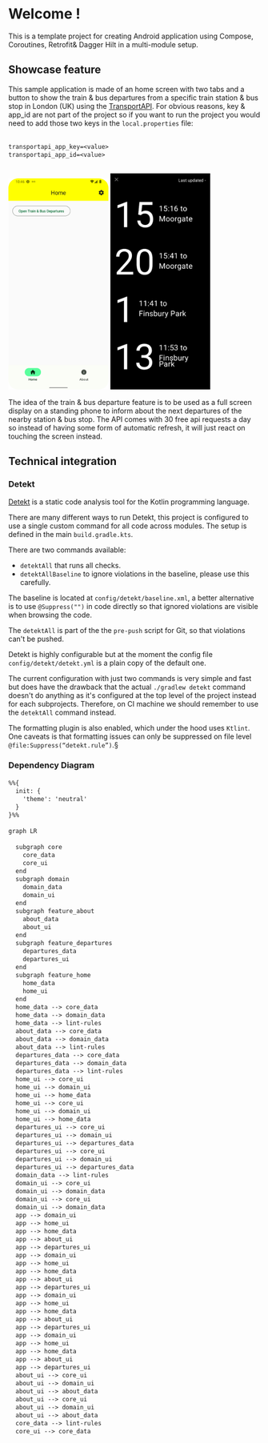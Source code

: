 # Welcome !

This is a template project for creating Android application using Compose, Coroutines, Retrofit& Dagger Hilt in a multi-module setup.

## Showcase feature
This sample application is made of an home screen with two tabs and a button to show the train & bus departures from a specific train station & bus stop in London (UK) using the [TransportAPI](https://developer.transportapi.com/). For obvious reasons, key & app_id are not part of the project so if you want to run the project you would need to add those two keys in the `local.properties` file:
```
    
transportapi_app_key=<value>
transportapi_app_id=<value>
    
```

<p float="center">
    <img src="home_base_project.png" width="200" />
    <img src="train_bus_departures.png" width="200" /> 
</p>

The idea of the train & bus departure feature is to be used as a full screen display on a standing phone to inform about the next departures of the nearby station & bus stop. 
The API comes with 30 free api requests a day so instead of having some form of automatic refresh, it will just react on touching the screen instead. 

## Technical integration
### Detekt
[Detekt](https://detekt.github.io/detekt/) is a static code analysis tool for the Kotlin programming language. 

There are many different ways to run Detekt, this project is configured to use a single custom command for all code across modules. The setup is defined in the main `build.gradle.kts`.

There are two commands available: 

- `detektAll` that runs all checks.
- `detektAllBaseline` to ignore violations in the baseline, please use this carefully. 

The baseline is located at `config/detekt/baseline.xml`, a better alternative is to use `@Suppress("")` in code directly so that ignored violations are visible when browsing the code.

The `detektAll` is part of the the `pre-push` script for Git, so that violations can't be pushed.

Detekt is highly configurable but at the moment the config file `config/detekt/detekt.yml` is a plain copy of the default one.

The current configuration with just two commands is very simple and fast but does have the drawback that the actual `./gradlew detekt` command doesn't do anything as it's configured at the top level of the project instead for each subprojects. Therefore, on CI machine we should remember to use the `detektAll` command instead.

The formatting plugin is also enabled, which under the hood uses `Ktlint`. One caveats is that formatting issues can only be suppressed on file level `@file:Suppress(“detekt.rule”)`.§

### Dependency Diagram

```mermaid
%%{
  init: {
    'theme': 'neutral'
  }
}%%

graph LR

  subgraph core
    core_data
    core_ui
  end
  subgraph domain
    domain_data
    domain_ui
  end
  subgraph feature_about
    about_data
    about_ui
  end
  subgraph feature_departures
    departures_data
    departures_ui
  end
  subgraph feature_home
    home_data
    home_ui
  end
  home_data --> core_data
  home_data --> domain_data
  home_data --> lint-rules
  about_data --> core_data
  about_data --> domain_data
  about_data --> lint-rules
  departures_data --> core_data
  departures_data --> domain_data
  departures_data --> lint-rules
  home_ui --> core_ui
  home_ui --> domain_ui
  home_ui --> home_data
  home_ui --> core_ui
  home_ui --> domain_ui
  home_ui --> home_data
  departures_ui --> core_ui
  departures_ui --> domain_ui
  departures_ui --> departures_data
  departures_ui --> core_ui
  departures_ui --> domain_ui
  departures_ui --> departures_data
  domain_data --> lint-rules
  domain_ui --> core_ui
  domain_ui --> domain_data
  domain_ui --> core_ui
  domain_ui --> domain_data
  app --> domain_ui
  app --> home_ui
  app --> home_data
  app --> about_ui
  app --> departures_ui
  app --> domain_ui
  app --> home_ui
  app --> home_data
  app --> about_ui
  app --> departures_ui
  app --> domain_ui
  app --> home_ui
  app --> home_data
  app --> about_ui
  app --> departures_ui
  app --> domain_ui
  app --> home_ui
  app --> home_data
  app --> about_ui
  app --> departures_ui
  about_ui --> core_ui
  about_ui --> domain_ui
  about_ui --> about_data
  about_ui --> core_ui
  about_ui --> domain_ui
  about_ui --> about_data
  core_data --> lint-rules
  core_ui --> core_data

```